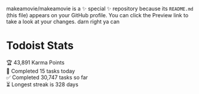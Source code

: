 makeamovie/makeamovie is a ✨ special ✨ repository because its `README.md` (this file) appears on your GitHub profile.
You can click the Preview link to take a look at your changes. darn right ya can

# Todoist Stats

<!-- TODO-IST:START -->
🏆  43,891 Karma Points           
🌸  Completed 15 tasks today           
✅  Completed 30,747 tasks so far           
⏳  Longest streak is 328 days
<!-- TODO-IST:END -->